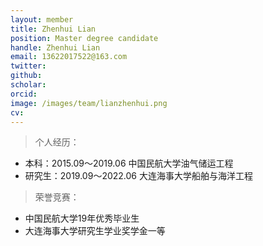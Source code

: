 ```yaml
---
layout: member
title: Zhenhui Lian
position: Master degree candidate
handle: Zhenhui Lian
email: 13622017522@163.com
twitter: 
github: 
scholar:
orcid: 
image: /images/team/lianzhenhui.png
cv: 
---
```


> 个人经历：

- 本科：2015.09～2019.06 中国民航大学油气储运工程
- 研究生：2019.09～2022.06 大连海事大学船舶与海洋工程

> 荣誉竞赛：

- 中国民航大学19年优秀毕业生
- 大连海事大学研究生学业奖学金一等